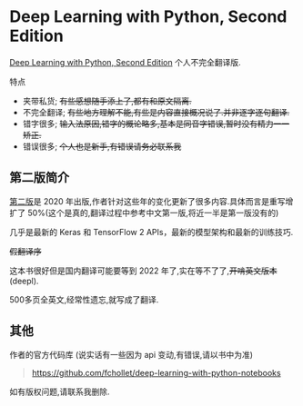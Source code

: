 # Deep Learning with Python, Second Edition

[Deep Learning with Python, Second Edition](https://livebook.manning.com/book/deep-learning-with-python-second-edition/) 个人不完全翻译版.

特点

- 夹带私货; ~~有些感想随手添上了,都有和原文隔离.~~
- 不完全翻译; ~~有些地方理解不能,有些是内容直接概况说了.并非逐字逐句翻译.~~
- 错字很多; ~~输入法原因,错字的概论略多,基本是同音字错误,暂时没有精力一一矫正.~~
- 错误很多; ~~个人也是新手,有错误请务必联系我~~

## 第二版简介

[第二版](https://livebook.manning.com/book/deep-learning-with-python-second-edition/)是 2020 年出版,作者针对这些年的变化更新了很多内容.具体而言是重写增扩了 50%(这个是真的,翻译过程中参考中文第一版,将近一半是第一版没有的)

几乎是最新的 Keras 和 TensorFlow 2 APIs，最新的模型架构和最新的训练技巧.

~~假翻译序~~

这本书很好但是国内翻译可能要等到 2022 年了,实在等不了了,~~开啃英文版本~~(deepl).

500多页全英文,经常性遗忘,就写成了翻译.

## 其他

作者的官方代码库 (说实话有一些因为 api 变动,有错误,请以书中为准)

> <https://github.com/fchollet/deep-learning-with-python-notebooks>

如有版权问题,请联系我删除.
